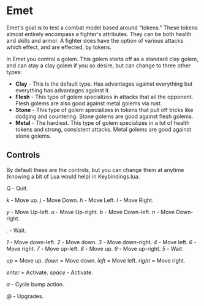 # Emet

Emet's goal is to test a combat model based around "tokens." These tokens almost entirely encompass a fighter's attributes. They can be both health and skills and armor. A fighter does have the option of various attacks which effect, and are effected, by tokens.

In Emet you control a golem. This golem starts off as a standard clay golem, and can stay a clay golem if you so desire, but can change to three other types:

  * **Clay** - This is the default type. Has advantages against everything but everything has advantages against it.
  * **Flesh** - This type of golem specializes in attacks that ail the opponent. Flesh golems are also good against metal golems via rust.
  * **Stone** - This type of golem specializes in tokens that pull off tricks like dodging and countering. Stone golems are good against flesh golems.
  * **Metal** - The hardiest. This type of golem specializes in a lot of health tokens and strong, consistent attacks. Metal golems are good against stone golems.

## Controls

By default these are the controls, but you can change them at anytime (knowing a bit of Lua would help) in Keybindings.lua:

*Q* - Quit.

*k* - Move up.
*j* - Move Down.
*h* - Move Left.
*l* - Move Right.

*y* - Move Up-left.
*u* - Move Up-right.
*b* - Move Down-left.
*n* - Move Down-right.

*.* - Wait.

*1* - Move down-left.
*2* - Move down.
*3* - Move down-right.
*4* - Move left.
*6* - Move right.
*7* - Move up-left.
*8* - Move up.
*9* - Move up-right.
*5* - Wait.

*up* = Move up.
*down* = Move down.
*left* = Move left.
*right* = Move right.

*enter* = Activate.
*space* - Activate.

*a* - Cycle bump action.

*@* - Upgrades.
